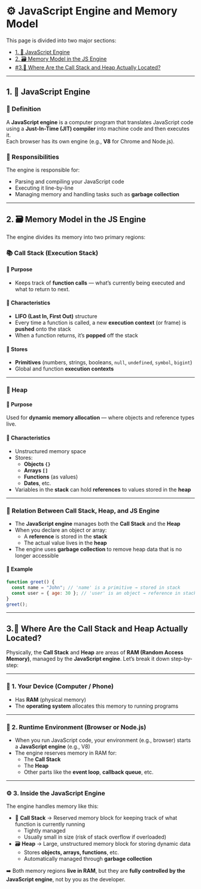 # ⚙️ JavaScript Engine and Memory Model

This page is divided into two major sections:

- [1. 🧠 JavaScript Engine](#1--javascript-engine)
- [2. 🗃️ Memory Model in the JS Engine](#2-️-memory-model-in-the-js-engine)
- [#3.📍 Where Are the Call Stack and Heap Actually Located?](#3-where-are-the-call-stack-and-heap-actually-located)

---

## 1. 🧠 JavaScript Engine

### 🔹 Definition

A **JavaScript engine** is a computer program that translates JavaScript code using a **Just-In-Time (JIT) compiler** into machine code and then executes it.  
Each browser has its own engine (e.g., **V8** for Chrome and Node.js).

### 🔹 Responsibilities

The engine is responsible for:

- Parsing and compiling your JavaScript code
- Executing it line-by-line
- Managing memory and handling tasks such as **garbage collection**

---

## 2. 🗃️ Memory Model in the JS Engine

The engine divides its memory into two primary regions:

### 📚 Call Stack (Execution Stack)

#### 🔹 Purpose

- Keeps track of **function calls** — what’s currently being executed and what to return to next.

#### 🔹 Characteristics

- **LIFO (Last In, First Out)** structure
- Every time a function is called, a new **execution context** (or frame) is **pushed** onto the stack
- When a function returns, it’s **popped** off the stack

#### 🔹 Stores

- **Primitives** (numbers, strings, booleans, `null`, `undefined`, `symbol`, `bigint`)
- Global and function **execution contexts**

---

### 🧺 Heap

#### 🔹 Purpose

Used for **dynamic memory allocation** — where objects and reference types live.

#### 🔹 Characteristics

- Unstructured memory space
- Stores:
  - **Objects `{}`**
  - **Arrays `[]`**
  - **Functions** (as values)
  - **Dates**, etc.
- Variables in the **stack** can hold **references** to values stored in the **heap**

---

### 🔗 Relation Between Call Stack, Heap, and JS Engine

- The **JavaScript engine** manages both the **Call Stack** and the **Heap**
- When you declare an object or array:
  - A **reference** is stored in the **stack**
  - The actual value lives in the **heap**
- The engine uses **garbage collection** to remove heap data that is no longer accessible

#### 📝 Example

```js
function greet() {
  const name = "John"; // 'name' is a primitive → stored in stack
  const user = { age: 30 }; // 'user' is an object → reference in stack, value in heap
}
greet();
```

---

## 3.📍 Where Are the Call Stack and Heap Actually Located?

Physically, the **Call Stack** and **Heap** are areas of **RAM (Random Access Memory)**, managed by the **JavaScript engine**. Let’s break it down step-by-step:

---

### 🧠 1. Your Device (Computer / Phone)

- Has **RAM** (physical memory)
- The **operating system** allocates this memory to running programs

---

### 🧱 2. Runtime Environment (Browser or Node.js)

- When you run JavaScript code, your environment (e.g., browser) starts a **JavaScript engine** (e.g., V8)
- The engine reserves memory in RAM for:
  - The **Call Stack**
  - The **Heap**
  - Other parts like the **event loop**, **callback queue**, etc.

---

### ⚙️ 3. Inside the JavaScript Engine

The engine handles memory like this:

- 🧮 **Call Stack** → Reserved memory block for keeping track of what function is currently running
  - Tightly managed
  - Usually small in size (risk of stack overflow if overloaded)
- 🗃️ **Heap** → Large, unstructured memory block for storing dynamic data
  - Stores **objects, arrays, functions**, etc.
  - Automatically managed through **garbage collection**

➡️ Both memory regions **live in RAM**, but they are **fully controlled by the JavaScript engine**, not by you as the developer.

